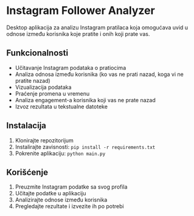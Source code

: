 # Instagram Follower Analyzer

Desktop aplikacija za analizu Instagram pratilaca koja omogućava uvid u odnose između korisnika koje pratite i onih koji prate vas.

## Funkcionalnosti

- Učitavanje Instagram podataka o pratiocima
- Analiza odnosa između korisnika (ko vas ne prati nazad, koga vi ne pratite nazad)
- Vizualizacija podataka
- Praćenje promena u vremenu
- Analiza engagement-a korisnika koji vas ne prate nazad
- Izvoz rezultata u tekstualne datoteke

## Instalacija

1. Klonirajte repozitorijum
2. Instalirajte zavisnosti: `pip install -r requirements.txt`
3. Pokrenite aplikaciju: `python main.py`

## Korišćenje

1. Preuzmite Instagram podatke sa svog profila
2. Učitajte podatke u aplikaciju
3. Analizirajte odnose između korisnika
4. Pregledajte rezultate i izvezite ih po potrebi

